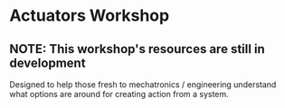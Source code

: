 # Actuators Workshop

## NOTE: This workshop's resources are still in development

Designed to help those fresh to mechatronics / engineering understand what options are around for creating action from a system.
